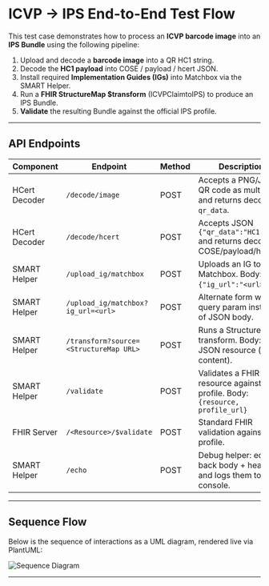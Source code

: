 # ICVP → IPS End-to-End Test Flow

This test case demonstrates how to process an **ICVP barcode image** into an **IPS Bundle** using the following pipeline:

1. Upload and decode a **barcode image** into a QR HC1 string.
2. Decode the **HC1 payload** into COSE / payload / hcert JSON.
3. Install required **Implementation Guides (IGs)** into Matchbox via the SMART Helper.
4. Run a **FHIR StructureMap $transform** (ICVPClaimtoIPS) to produce an IPS Bundle.
5. **Validate** the resulting Bundle against the official IPS profile.

---

## API Endpoints

| Component      | Endpoint                              | Method | Description                                                                 |
|----------------|---------------------------------------|--------|-----------------------------------------------------------------------------|
| HCert Decoder  | `/decode/image`                       | POST   | Accepts a PNG/JPG QR code as multipart and returns decoded `qr_data`.       |
| HCert Decoder  | `/decode/hcert`                       | POST   | Accepts JSON `{"qr_data":"HC1:..."}` and returns decoded COSE/payload/hcert.|
| SMART Helper   | `/upload_ig/matchbox`                 | POST   | Uploads an IG to Matchbox. Body: `{"ig_url":"<url>"}`.                      |
| SMART Helper   | `/upload_ig/matchbox?ig_url=<url>`    | POST   | Alternate form with query param instead of JSON body.                       |
| SMART Helper   | `/transform?source=<StructureMap URL>`| POST   | Runs a StructureMap transform. Body: FHIR JSON resource (inner content).    |
| SMART Helper   | `/validate`                           | POST   | Validates a FHIR resource against a profile. Body: `{resource, profile_url}`|
| FHIR Server    | `/<Resource>/$validate`               | POST   | Standard FHIR validation against a profile.                                 |
| SMART Helper   | `/echo`                               | POST   | Debug helper: echoes back body + headers and logs them to console.          |

---

## Sequence Flow

Below is the sequence of interactions as a UML diagram, rendered live via PlantUML:

![Sequence Diagram](https://img.plantuml.biz/plantuml/svg/tLRjRjis5FrlmEzmuRM3YrfcaW4T8CH94oUDNInD5Zd1WBe8Q9csk4YaIb9st21_zm1xn3t9Bad97qcQfNy76B0-Bg_EFUVSIxxNXYfJP6czPhX96VIxL-SGx47_F08cne6H0Vv1ipyuXBSGdHvS3A37qfmfl3sb9av6yXOlF_Jw5s_gjNgDnaOgkDHCrMivvkOnpwamqB0P1amRw5BD6a0ru9C7CRtkCUO_Oh4SCpKKpIHcoWGpcl8nnRHlt38Nz63XEZ0N5FKUH5HOtTlJmpyUlBRu8M9gLgwtzxQSJWSkyrJICV2CJXdy36E73en48DlGwTHhjbZ7sU0mhA97LBamlwfv_kc4V3m_GOOi3HZhYWZX_2mQ0F4fYOiTYgn83RVWo4IgBC3AQUZpT7OdF6LxGt4Gnomt8T0yJtbC3PU2_AcbgDSyWnMOdQqjk8F6LtLjipH2o_1ss6wt6t1lgnFIC51ycXYG4w_7yQrHg26KQs2YP0OVexDFzLgJb0-n36iAkxhao4lc645YkcVHCSdfmZ91d8QEfsTATq53qPN2C662mI9dZwiRYaCvNeHmjofeMS_zZv8IIyrQK89iWKVvNwIKuK2nUYu4oXvxnA6ratz7WfrtMoHu1__yzRSFAgk2fgNnCNTzWKsOfj0_qI35ggbcd6usdELmgcIHOoZyjEtpmGWvMVagwbNC5iw8rtnAiZBZo_dbq-j2fKXlOaokGq961K_7xKd2LLkgAS6ao9-XXl5RnXKbEaE_1aOLsWHvCYSDP3BgMK3OQY4SoRdmJJH5NyGtwEMscNuR2fCmuV5sqGRHGXkM8MzND2rOn0nUHfWqDeLYHsp21RTWyIaMOiK-fVbw2DxMQ_X122ecc0eKqx9GCKhAT2w5Pjf3sxI3BZ8iOT6oKTX_-lCNQmPKoegq8dq7cbyBfXRe14Mpbz6-xzdiE2vV_tBmUkS3_kPIfUE4qTGao2WL_9iJeZtb9Yb6RIunnhFAurcEDoD5HPmmZPSAQRYX_oU6iGq6M9-s4s-pirmRB7l2ji0J_Mbz2vq7tQRe7CgE-xxlhQNV-YdnknKs15-BKmkDxoHepnFPvi8GAmLP9uFO_RARKfuPYLlcUcy_SeQf2jmlFx6xdWakBtxRUwv3bqYhDjtTADTMkhTX2V_L3RIlNeJ1iOb1Swh638UT3hZULDqgkkkspCD2Z75BMiwsnxhBcn3m6wmI7e6NYrg0azlFNDJ_ok_op1qzVCHtvRRJo0q-dBjtzHeqAWisrhBRvxcITilqqmmQfQX9-giROvPIKim8ppLveWk8pnGKim0Z6lNQ_RFwbiSKzk8nMu76RMW5SpauBRrLwbTLxlqoihDhMIflVj0s9J_rcXDmNT8pt6NSghF2n3B3SmlNkc3wILsHYLnYKxJ0RWI5Rg7IBV0BFdz1jR7zAcsFf62h8m3ciKUc4A94pc5fIJn5bcKY0f0UWatm7Z_bZgZ_0W00)

---
